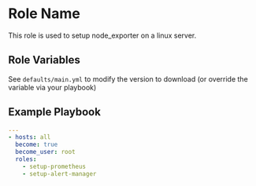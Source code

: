 Role Name
=========

This role is used to setup node_exporter on a linux server.


Role Variables
--------------

See `defaults/main.yml` to modify the version to download (or override the variable via your playbook)

Example Playbook
----------------

```YAML
---
- hosts: all
  become: true
  become_user: root
  roles:
    - setup-prometheus
    - setup-alert-manager
```

